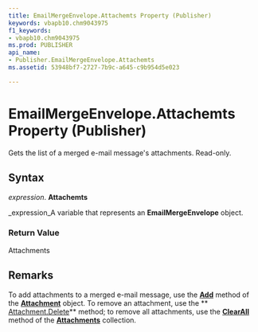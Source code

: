 ```yaml
---
title: EmailMergeEnvelope.Attachemts Property (Publisher)
keywords: vbapb10.chm9043975
f1_keywords:
- vbapb10.chm9043975
ms.prod: PUBLISHER
api_name:
- Publisher.EmailMergeEnvelope.Attachemts
ms.assetid: 53948bf7-2727-7b9c-a645-c9b954d5e023

---
```



# EmailMergeEnvelope.Attachemts Property (Publisher)

Gets the list of a merged e-mail message's attachments. Read-only.


## Syntax

 _expression_. **Attachemts**

 _expression_A variable that represents an  **EmailMergeEnvelope** object.


### Return Value

Attachments


## Remarks

To add attachments to a merged e-mail message, use the  **[Add](attachments.add-method-publisher.md)** method of the **[Attachment](attachment-object-publisher.md)** object. To remove an attachment, use the ** [Attachment.Delete](attachment.delete-method-publisher.md)** method; to remove all attachments, use the **[ClearAll](attachments.clearall-method-publisher.md)** method of the **[Attachments](attachments-object-publisher.md)** collection.


